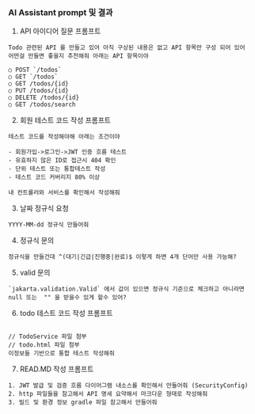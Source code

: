 ### AI Assistant prompt 및 결과

1. API 아이디어 질문 프롬프트
```text
Todo 관련된 API 를 만들고 있어 아직 구상된 내용은 없고 API 항목만 구성 되어 있어
어떤걸 만들면 좋을지 추천해줘 아래는 API 항목이야

○ POST `/todos`
○ GET `/todos`
○ GET /todos/{id}
○ PUT /todos/{id}
○ DELETE /todos/{id}
○ GET /todos/search
```


2. 회원 테스트 코드 작성 프롬프트
```text
테스트 코드를 작성해야해 아래는 조건이야

- 회원가입->로그인->JWT 인증 흐름 테스트
- 유효하지 않은 ID로 접근시 404 확인
- 단위 테스트 또는 통합테스트 작성
- 테스트 코드 커버리지 80% 이상

내 컨트롤러와 서비스를 확인해서 작성해줘

```

3. 날짜 정규식 요청 
```text
YYYY-MM-dd 정규식 만들어줘
```

4. 정규식 문의
```text
정규식을 만들건대 ^(대기|긴급|진행중|완료)$ 이렇게 하면 4개 단어만 사용 가능해?
```

5. valid 문의
```text
`jakarta.validation.Valid` 에서 값이 있으면 정규식 기준으로 체크하고 아니라면 null 또는  "" 을 받을수 있게 할수 있어?
```

6. todo 테스트 코드 작성 프롬프트 
```text

// TodoService 파일 첨부
// todo.html 파일 첨부
이정보들 기반으로 통합 테스트 작성해줘

```


7. READ.MD 작성 프롬프트
```text
1. JWT 발급 및 검증 흐름 다이어그램 내소스를 확인해서 만들어줘 (SecurityConfig)
2. http 파일들을 참고해서 API 명세 요약해서 마크다운 형태로 작성해줘
3. 빌드 및 환경 정보 gradle 파일 참고해서 만들어줘
```